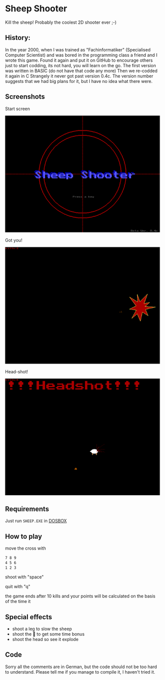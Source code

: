# Sheep Shooter
Kill the sheep! Probably the coolest 2D shooter ever ;-)

## History:
In the year 2000, when I was trained as "Fachinformatiker" (Specialised Computer Scientist) and was bored in the programming class a friend and I wrote this game. Found it again and put it on GitHub to encourage others just to start codding, its not hard, you will learn on the go.
The first version was written in BASIC (do not have that code any more)
Then we re-codded it again in C
Strangely it never got past version 0.4c. The version number suggests that we had big plans for it, but I have no idea what there were.

## Screenshots
Start screen

![Start screen](https://raw.githubusercontent.com/individual-it/sheep-shooter/master/start.png)

Got you!

![kill](https://raw.githubusercontent.com/individual-it/sheep-shooter/master/hit.png)

Head-shot!

![headshot](https://raw.githubusercontent.com/individual-it/sheep-shooter/master/headshot.png)

## Requirements
Just run `SHEEP.EXE` in [DOSBOX](www.dosbox.com)

## How to play
move the cross with
```
7 8 9
4 5 6
1 2 3
```

shoot with "space"

quit with "q"

the game ends after 10 kills and your points will be calculated on the basis of the time it

## Special effects
- shoot a leg to slow the sheep
- shoot the 💩 to get some time bonus
- shoot the head so see it explode

## Code
Sorry all the comments are in German, but the code should not be too hard to understand. Please tell me if you manage to compile it, I haven't tried it.

